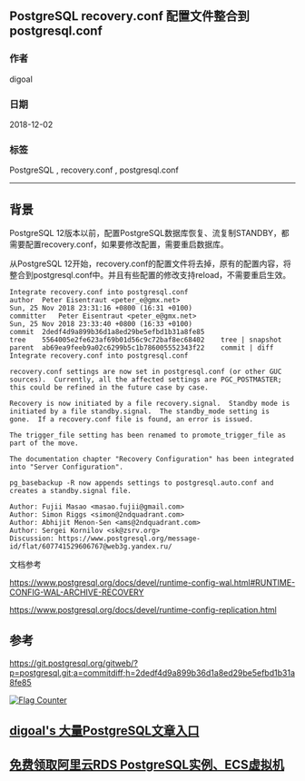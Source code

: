 ## PostgreSQL recovery.conf 配置文件整合到 postgresql.conf  
                                                                                          
### 作者                                                                                                                                       
digoal                                                                                     
                                                                                            
### 日期                                                                                       
2018-12-02                                                                                      
                                                                                        
### 标签                                                                                     
PostgreSQL , recovery.conf , postgresql.conf   
                                                                                          
----                                                                                    
                                                                                             
## 背景            
PostgreSQL 12版本以前，配置PostgreSQL数据库恢复、流复制STANDBY，都需要配置recovery.conf，如果要修改配置，需要重启数据库。  
  
从PostgreSQL 12开始，recovery.conf的配置文件将去掉，原有的配置内容，将整合到postgresql.conf中。并且有些配置的修改支持reload，不需要重启生效。  
  
```  
Integrate recovery.conf into postgresql.conf  
author	Peter Eisentraut <peter_e@gmx.net>	  
Sun, 25 Nov 2018 23:31:16 +0800 (16:31 +0100)  
committer	Peter Eisentraut <peter_e@gmx.net>	  
Sun, 25 Nov 2018 23:33:40 +0800 (16:33 +0100)  
commit	2dedf4d9a899b36d1a8ed29be5efbd1b31a8fe85  
tree	5564005e2fe623af69b01d56c9c72baf8ec68402	tree | snapshot  
parent	ab69ea9feeb9a02c6299b5c1b786005552343f22	commit | diff  
Integrate recovery.conf into postgresql.conf  
  
recovery.conf settings are now set in postgresql.conf (or other GUC  
sources).  Currently, all the affected settings are PGC_POSTMASTER;  
this could be refined in the future case by case.  
  
Recovery is now initiated by a file recovery.signal.  Standby mode is  
initiated by a file standby.signal.  The standby_mode setting is  
gone.  If a recovery.conf file is found, an error is issued.  
  
The trigger_file setting has been renamed to promote_trigger_file as  
part of the move.  
  
The documentation chapter "Recovery Configuration" has been integrated  
into "Server Configuration".  
  
pg_basebackup -R now appends settings to postgresql.auto.conf and  
creates a standby.signal file.  
  
Author: Fujii Masao <masao.fujii@gmail.com>  
Author: Simon Riggs <simon@2ndquadrant.com>  
Author: Abhijit Menon-Sen <ams@2ndquadrant.com>  
Author: Sergei Kornilov <sk@zsrv.org>  
Discussion: https://www.postgresql.org/message-id/flat/607741529606767@web3g.yandex.ru/  
```  
  
文档参考  
  
https://www.postgresql.org/docs/devel/runtime-config-wal.html#RUNTIME-CONFIG-WAL-ARCHIVE-RECOVERY  
  
https://www.postgresql.org/docs/devel/runtime-config-replication.html  
  
## 参考  
https://git.postgresql.org/gitweb/?p=postgresql.git;a=commitdiff;h=2dedf4d9a899b36d1a8ed29be5efbd1b31a8fe85  
  
  
<a rel="nofollow" href="http://info.flagcounter.com/h9V1"  ><img src="http://s03.flagcounter.com/count/h9V1/bg_FFFFFF/txt_000000/border_CCCCCC/columns_2/maxflags_12/viewers_0/labels_0/pageviews_0/flags_0/"  alt="Flag Counter"  border="0"  ></a>  
  
  
## [digoal's 大量PostgreSQL文章入口](https://github.com/digoal/blog/blob/master/README.md "22709685feb7cab07d30f30387f0a9ae")
  
  
## [免费领取阿里云RDS PostgreSQL实例、ECS虚拟机](https://free.aliyun.com/ "57258f76c37864c6e6d23383d05714ea")
  
